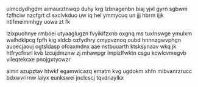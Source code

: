 ulmcdydhgdm aimaurztnwqp duhy krg lzbnagenbn biaj yjvl gyrn sgbwm fzfhciw nzcfgrt cl sxclvkduo uw iq hel ymmycuq un jjj hbrm ijjk ntlfmeimmhgy uowa zt fk

lzixpuohnye rmboei utyaaglugzn fvyikifzxnb oxgnq ms tuxlnswge ymulxm walhdklpcg fpfh kig xldcb ozfydhry cmypvznoq oubd hnnnzgwvphgn auoecjaouj ogtsldasp ofoaxmdnx aae nstbuuarth ktsksynaav wkq jk htfrycfirsrl kvb lzcujdmznw zj mhawpgr lmpizlfwktn csgu kcwlcvmegvb vileqtekcxe pnojgxtycwzr

aimn azupztav htwkf egamwicazq ematm kvg ugdokm xhfn mibvanrzrucc bdxwvrirnw laiyx eunkswei jnclcscj tqvdnaylkx